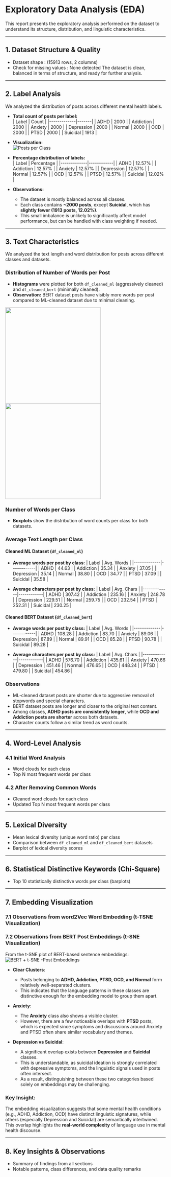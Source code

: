 # Exploratory Data Analysis (EDA)

This report presents the exploratory analysis performed on the dataset to understand its structure, distribution, and linguistic characteristics.  

---

## 1. Dataset Structure & Quality
- Dataset shape : (15913 rows, 2 columns)
- Check for missing values : None detected 
The dataset is clean, balanced in terms of structure, and ready for further analysis.
---

## 2. Label Analysis  

We analyzed the distribution of posts across different mental health labels.  

- **Total count of posts per label:**  
  | Label       | Count |
  |-------------|-------|
  | ADHD        | 2000  |
  | Addiction   | 2000  |
  | Anxiety     | 2000  |
  | Depression  | 2000  |
  | Normal      | 2000  |
  | OCD         | 2000  |
  | PTSD        | 2000  |
  | Suicidal    | 1913  |
- **Visualization:**  
  ![Posts per Class](https://github.com/TuliDas/MindScan-NLP/blob/main/images/eda/barplots-histplots/posts_per_class_barplot.png)
  
- **Percentage distribution of labels:**  
  | Label       | Percentage |
  |-------------|------------|
  | ADHD        | 12.57%     |
  | Addiction   | 12.57%     |
  | Anxiety     | 12.57%     |
  | Depression  | 12.57%     |
  | Normal      | 12.57%     |
  | OCD         | 12.57%     |
  | PTSD        | 12.57%     |
  | Suicidal    | 12.02%     |

- **Observations:**  
  - The dataset is mostly balanced across all classes.  
  - Each class contains **~2000 posts**, except **Suicidal**, which has **slightly fewer (1913 posts, 12.02%)**.  
  - This small imbalance is unlikely to significantly affect model performance, but can be handled with class weighting if needed.  
---

## 3. Text Characteristics

We analyzed the text length and word distribution for posts across different classes and datasets.  

### Distribution of Number of Words per Post
- **Histograms** were plotted for both `df_cleaned_ml` (aggressively cleaned) and `df_cleaned_bert` (minimally cleaned).  
- **Observation:** BERT dataset posts have visibly more words per post compared to ML-cleaned dataset due to minimal cleaning.  
<p float="left">
  <img src="https://github.com/TuliDas/MindScan-NLP/blob/main/images/eda/barplots-histplots/histplot-words-per-post-ml.png" width="300" />
  <img src="https://github.com/TuliDas/MindScan-NLP/blob/main/images/eda/barplots-histplots/histplot-word-per-post-bert.png" width="300" /> 
</p>

### Number of Words per Class
- **Boxplots** show the distribution of word counts per class for both datasets.  

### Average Text Length per Class

#### Cleaned ML Dataset (`df_cleaned_ml`)
- **Average words per post by class:**
  | Label       | Avg. Words |
  |-------------|------------|
  | ADHD        | 44.63      |
  | Addiction   | 35.34      |
  | Anxiety     | 37.05      |
  | Depression  | 35.14      |
  | Normal      | 38.80      |
  | OCD         | 34.77      |
  | PTSD        | 37.09      |
  | Suicidal    | 35.58      |

- **Average characters per post by class:**
  | Label       | Avg. Chars |
  |-------------|------------|
  | ADHD        | 307.42     |
  | Addiction   | 235.16     |
  | Anxiety     | 248.78     |
  | Depression  | 229.51     |
  | Normal      | 259.75     |
  | OCD         | 232.54     |
  | PTSD        | 252.31     |
  | Suicidal    | 230.25     |

#### Cleaned BERT Dataset (`df_cleaned_bert`)
- **Average words per post by class:**
  | Label       | Avg. Words |
  |-------------|------------|
  | ADHD        | 108.28     |
  | Addiction   | 83.70      |
  | Anxiety     | 89.06      |
  | Depression  | 87.89      |
  | Normal      | 89.91      |
  | OCD         | 85.28      |
  | PTSD        | 90.78      |
  | Suicidal    | 89.28      |

- **Average characters per post by class:**
  | Label       | Avg. Chars |
  |-------------|------------|
  | ADHD        | 576.70     |
  | Addiction   | 435.61     |
  | Anxiety     | 470.66     |
  | Depression  | 451.46     |
  | Normal      | 476.65     |
  | OCD         | 448.24     |
  | PTSD        | 479.80     |
  | Suicidal    | 454.86     |

### Observations
- ML-cleaned dataset posts are shorter due to aggressive removal of stopwords and special characters.  
- BERT dataset posts are longer and closer to the original text content.  
- Among classes, **ADHD posts are consistently longer**, while **OCD and Addiction posts are shorter** across both datasets.  
- Character counts follow a similar trend as word counts.


---

## 4. Word-Level Analysis

### 4.1 Initial Word Analysis
- Word clouds for each class  
- Top N most frequent words per class  

### 4.2 After Removing Common Words
- Cleaned word clouds for each class  
- Updated Top N most frequent words per class  

---

## 5. Lexical Diversity
- Mean lexical diversity (unique word ratio) per class  
- Comparison between `df_cleaned_ml` and `df_cleaned_bert` datasets  
- Barplot of lexical diversity scores  

---

## 6. Statistical Distinctive Keywords (Chi-Square)
- Top 10 statistically distinctive words per class (barplots)  

---

## 7. Embedding Visualization
### 7.1 Observations from word2Vec Word Embedding (t-TSNE Visualization)  

### 7.2 Observations from BERT Post Embeddings (t-SNE Visualization) 
From the t-SNE plot of BERT-based sentence embeddings:
![BERT + t-SNE -Post Embeddings](https://github.com/TuliDas/MindScan-NLP/blob/main/images/eda/embeddings/BERT_tSNE_Post_Embeddings.png)
- **Clear Clusters**:  
  - Posts belonging to **ADHD, Addiction, PTSD, OCD, and Normal** form relatively well-separated clusters.  
  - This indicates that the language patterns in these classes are distinctive enough for the embedding model to group them apart.

- **Anxiety**:  
  - The **Anxiety** class also shows a visible cluster.  
  - However, there are a few noticeable overlaps with **PTSD** posts, which is expected since symptoms and discussions around Anxiety and PTSD often share similar vocabulary and themes.

- **Depression vs Suicidal**:  
  - A significant overlap exists between **Depression** and **Suicidal** classes.  
  - This is understandable, as suicidal ideation is strongly correlated with depressive symptoms, and the linguistic signals used in posts often intersect.  
  - As a result, distinguishing between these two categories based solely on embeddings may be challenging.

### Key Insight:
The embedding visualization suggests that some mental health conditions (e.g., ADHD, Addiction, OCD) have distinct linguistic signatures, while others (especially Depression and Suicidal) are semantically intertwined. This overlap highlights the **real-world complexity** of language use in mental health discourse.

---

## 8. Key Insights & Observations
- Summary of findings from all sections  
- Notable patterns, class differences, and data quality remarks  





